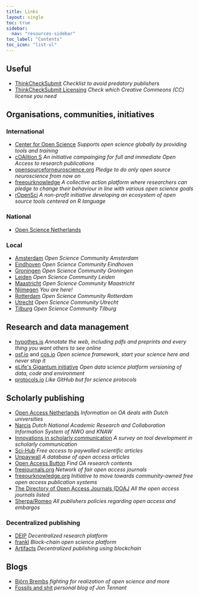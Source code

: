 ```yaml
---
title: Links
layout: single
toc: true
sidebar:
  nav: "resources-sidebar"
toc_label: "Contents"
toc_icon: "list-ul"
---
```


## Useful
* [ThinkCheckSubmit](http://thinkchecksubmit.org/) _Checklist to avoid predatory publishers_
* [ThinkCheckSubmit Licensing](http://tinyurl.com/licensingcc) _Check which Creative Commeons (CC) license you need_

## Organisations, communities, initiatives

### International
* [Center for Open Science](https://cos.io/) _Supports open science globally by providing tools and training_
* [cOAlition S](https://www.scienceeurope.org/coalition-s/) _An initiative campainging for full and immediate Open Access to research publications_  
* [opensourceforneuroscience.org](https://opensourceforneuroscience.org) _Pledge to do only open source neuroscience from now on_  
* [freeourknowledge](https://freeourknowledge.org) _A collective action platform where researchers can pledge to change their behaviour in line with various open science goals_  
* [rOpenSci](https://ropensci.org/) _A non-profit initiative developing an ecosystem of open source tools centered on R language_  

### National
* [Open Science Netherlands](https://www.openscience.nl/)

### Local
* [Amsterdam](https://openscience-amsterdam.com/) _Open Science Community Amsterdam_  
* [Eindhoven](https://osceindhoven.github.io/) _Open Science Community Eindhoven_  
* [Groningen](https://openscience-groningen.nl/oscg/) _Open Science Community Groningen_  
* [Leiden](https://www.universiteitleiden.nl/open-science-community-leiden) _Open Science Community Leiden_  
* [Maastricht](https://www.openscience-maastricht.nl/) _Open Science Community Maastricht_  
* [Nijmegen](https://openscience-nijmegen.nl) _You are here!_  
* [Rotterdam](https://www.openscience-rotterdam.com/home/) _Open Science Community Rotterdam_  
* [Utrecht](https://openscience-utrecht.com/) _Open Science Community Utrecht_  
* [Tilburg](https://www.tilburguniversity.edu/research/open-science-community) _Open Science Community Tilburg_   


## Research and data management
* [hypothes.is](https://hypothes.is) _Annotate the web, including pdfs and preprints and every thing you
 want others to see online_  
* [osf.io](https://osf.io) and [cos.io](https://cos.io) _Open science framework, start your science here
and never stop it_  
* [eLife's Gigantum initiative](https://elifesciences.org/labs/bdbeac92/gigantum-a-simple-way-to-create-and-share-reproducible-data-science-and-research) _Open data science platform versioning of data, code and environment_  
* [protocols.io](https://www.protocols.io/) _Like GitHub but for science protocols_

## Scholarly publishing
* [Open Access Netherlands](http://openaccess.nl/en) _Information on OA deals with Dutch universities_  
* [Narcis](https://www.narcis.org/) _Dutch National Academic Research and Collaboration Information System of NWO and KNAW_  
* [Innovations in scholarly communication](https://101innovations.wordpress.com/) _A survey on tool development in scholarly communication_  
* [Sci-Hub](http://sci-hub.tw) _Free access to paywalled scientific articles_  
* [Unpaywall](http://unpaywall.org/) _A database of open access articles_  
* [Open Access Button](https://openaccessbutton.org/) _Find OA research contents_  
* [freejournals.org](https://freejournals.org/) _Network of fair open access journals_  
* [freeourknowledge.org](https://freeourknowledge.org/) _Initiative to move towards community-owned free open access publication systems_
* [The Directory of Open Access Journals (DOAJ](https://doaj.org/) _All the open access journals listed_
* [Sherpa/Romeo](https://www.sherpa.ac.uk/romeo) _All publishers policies regarding open access and embargos_  

### Decentralized publishing
* [DEIP](https://deip.world) _Decentralized research platform_  
* [frankl](https://frankl.io) _Block-chain open science platform_  
* [Artifacts](https://artifacts.ai) _Decentralized publishing using blockchain_  

## Blogs
* [Björn Brembs](http://bjoern.brembs.net/)
_fighting for realization of open science and more_  
* [Fossils and shit](http://fossilsandshit.com/) _personal blog of Jon Tennant_


